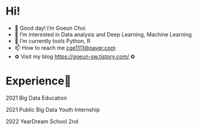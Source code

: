 # Hi! #
 - 👋 Good day! I’m Goeun Choi 
 - 👀 I’m interested in Data analysis and Deep Learning, Machine Learning 
 - 🌱 I’m currently tools Python, R  
 - 📫 How to reach me cge1111@naver.com 
 - ✿ Visit my blog https://goeun-sw.tistory.com/ ✿ 



# Experience🏫 #
 2021 Big Data Education 
 
 2021 Public Big Data Youth Internship 
 
 2022 YearDream School 2nd

